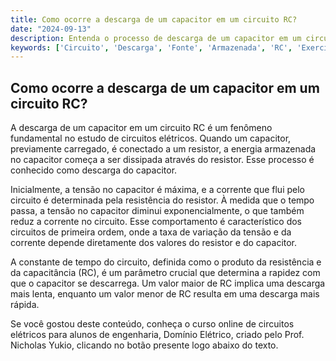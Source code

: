 ```yaml
---
title: Como ocorre a descarga de um capacitor em um circuito RC?
date: "2024-09-13"
description: Entenda o processo de descarga de um capacitor em um circuito RC e a importância da energia armazenada.
keywords: ['Circuito', 'Descarga', 'Fonte', 'Armazenada', 'RC', 'Exercício', 'Associação']
---
```


## Como ocorre a descarga de um capacitor em um circuito RC?

A descarga de um capacitor em um circuito RC é um fenômeno fundamental no estudo de circuitos elétricos. Quando um capacitor, previamente carregado, é conectado a um resistor, a energia armazenada no capacitor começa a ser dissipada através do resistor. Esse processo é conhecido como descarga do capacitor.

Inicialmente, a tensão no capacitor é máxima, e a corrente que flui pelo circuito é determinada pela resistência do resistor. À medida que o tempo passa, a tensão no capacitor diminui exponencialmente, o que também reduz a corrente no circuito. Esse comportamento é característico dos circuitos de primeira ordem, onde a taxa de variação da tensão e da corrente depende diretamente dos valores do resistor e do capacitor.

A constante de tempo do circuito, definida como o produto da resistência e da capacitância (RC), é um parâmetro crucial que determina a rapidez com que o capacitor se descarrega. Um valor maior de RC implica uma descarga mais lenta, enquanto um valor menor de RC resulta em uma descarga mais rápida.

Se você gostou deste conteúdo, conheça o curso online de circuitos elétricos para alunos de engenharia, Domínio Elétrico, criado pelo Prof. Nicholas Yukio, clicando no botão presente logo abaixo do texto.